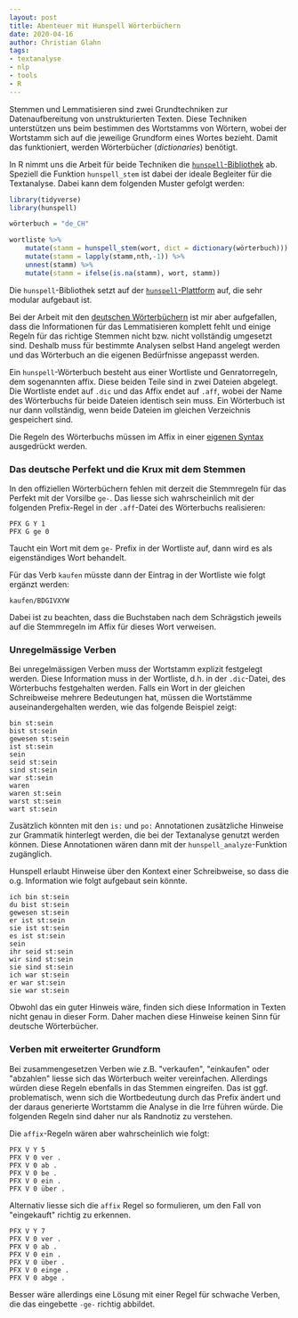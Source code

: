 ```yaml
--- 
layout: post
title: Abenteuer mit Hunspell Wörterbüchern
date: 2020-04-16
author: Christian Glahn
tags: 
- textanalyse
- nlp
- tools
- R
---
```


Stemmen und Lemmatisieren sind zwei Grundtechniken zur Datenaufbereitung von unstrukturierten Texten. Diese Techniken unterstützen uns beim bestimmen des Wortstamms von Wörtern, wobei der Wortstamm sich auf die jeweilige Grundform eines Wortes bezieht. Damit das funktioniert, werden Wörterbücher (*dictionaries*) benötigt.

In R nimmt uns die Arbeit für beide Techniken die [`hunspell`-Bibliothek](https://cran.r-project.org/package=hunspell) ab. Speziell die Funktion `hunspell_stem` ist dabei der ideale Begleiter für die Textanalyse. Dabei kann dem folgenden Muster gefolgt werden: 

```R
library(tidyverse)
library(hunspell)

wörterbuch = "de_CH"

wortliste %>%
    mutate(stamm = hunspell_stem(wort, dict = dictionary(wörterbuch))) %>%
    mutate(stamm = lapply(stamm,nth,-1)) %>%
    unnest(stamm) %>%
    mutate(stamm = ifelse(is.na(stamm), wort, stamm))
```

Die `hunspell`-Bibliothek setzt auf der [`hunspell`-Plattform](http://hunspell.github.io/) auf, die sehr modular aufgebaut ist.

Bei der Arbeit mit den [deutschen Wörterbüchern](https://www.j3e.de/ispell/igerman98/dict/) ist mir aber aufgefallen, dass die Informationen für das Lemmatisieren komplett fehlt und einige Regeln für das richtige Stemmen nicht bzw. nicht vollständig umgesetzt sind. Deshalb muss für bestimmte Analysen selbst Hand angelegt werden und das Wörterbuch an die eigenen Bedürfnisse angepasst werden. 

Ein `hunspell`-Wörterbuch besteht aus einer Wortliste und Genratorregeln, dem sogenannten affix. Diese beiden Teile sind in zwei Dateien abgelegt. Die Wortliste endet auf `.dic` und das Affix endet auf `.aff`, wobei der Name des Wörterbuchs für beide Dateien identisch sein muss. Ein Wörterbuch ist nur dann vollständig, wenn beide Dateien im gleichen Verzeichnis gespeichert sind. 

Die Regeln des Wörterbuchs müssen im Affix in einer [eigenen Syntax](https://www.systutorials.com/docs/linux/man/4-hunspell/) ausgedrückt werden.

### Das deutsche Perfekt und die Krux mit dem Stemmen

In den offiziellen Wörterbüchern fehlen mit derzeit die Stemmregeln für das Perfekt mit der Vorsilbe `ge-`. Das liesse sich wahrscheinlich mit der folgenden Prefix-Regel in der `.aff`-Datei des Wörterbuchs realisieren: 

```
PFX G Y 1
PFX G ge 0
```

Taucht ein Wort mit dem `ge-` Prefix in der Wortliste auf, dann wird es als eigenständiges Wort behandelt.

Für das Verb `kaufen` müsste dann der Eintrag in der Wortliste wie folgt ergänzt werden: 

```
kaufen/BDGIVXYW
```

Dabei ist zu beachten, dass die Buchstaben nach dem Schrägstich jeweils auf die Stemmregeln im Affix für dieses Wort verweisen.

### Unregelmässige Verben

Bei unregelmässigen Verben muss der Wortstamm explizit festgelegt werden. Diese Information muss in der Wortliste, d.h. in der `.dic`-Datei, des Wörterbuchs festgehalten werden. Falls ein Wort in der gleichen Schreibweise mehrere Bedeutungen hat, müssen die Wortstämme auseinandergehalten werden, wie das folgende Beispiel zeigt: 

```
bin st:sein
bist st:sein
gewesen st:sein
ist st:sein
sein 
seid st:sein
sind st:sein
war st:sein
waren
waren st:sein
warst st:sein
wart st:sein
```

Zusätzlich könnten mit den `is:` und `po:` Annotationen zusätzliche Hinweise zur Grammatik hinterlegt werden, die bei der Textanalyse genutzt werden können. Diese Annotationen wären dann mit der  `hunspell_analyze`-Funktion zugänglich. 

Hunspell erlaubt Hinweise über den Kontext einer Schreibweise, so dass die o.g. Information wie folgt aufgebaut sein könnte.

```
ich bin st:sein
du bist st:sein
gewesen st:sein
er ist st:sein
sie ist st:sein
es ist st:sein
sein 
ihr seid st:sein
wir sind st:sein
sie sind st:sein
ich war st:sein
er war st:sein
sie war st:sein
```

Obwohl das ein guter Hinweis wäre, finden sich diese Information in Texten nicht genau in dieser Form. Daher machen diese Hinweise keinen Sinn für deutsche Wörterbücher.

### Verben mit erweiterter Grundform

Bei zusammengesetzen Verben wie z.B. "verkaufen", "einkaufen" oder "abzahlen" liesse sich das Wörterbuch weiter vereinfachen. Allerdings würden diese Regeln ebenfalls in das Stemmen eingreifen. Das ist ggf. problematisch, wenn sich die Wortbedeutung durch das Prefix ändert und der daraus generierte Wortstamm die Analyse in die Irre führen würde. Die folgenden Regeln sind daher nur als Randnotiz zu verstehen.  

Die `affix`-Regeln wären aber wahrscheinlich wie folgt:

```
PFX V Y 5
PFX V 0 ver .
PFX V 0 ab .
PFX V 0 be .
PFX V 0 ein . 
PFX V 0 über .
```

Alternativ liesse sich die `affix` Regel so formulieren, um den Fall von "eingekauft" richtig zu erkennen.

```
PFX V Y 7
PFX V 0 ver .
PFX V 0 ab .
PFX V 0 ein .
PFX V 0 über .
PFX V 0 einge .
PFX V 0 abge .
```

Besser wäre allerdings eine Lösung mit einer Regel für schwache Verben, die das eingebette `-ge-` richtig abbildet. 
